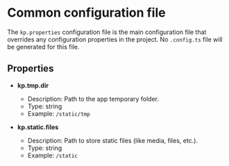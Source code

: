 # Common configuration file

The `kp.properties` configuration file is the main configuration file that overrides any configuration properties in the project. No `.config.ts` file will be generated for this file.

## Properties

- **kp.tmp.dir**
    - Description: Path to the app temporary folder.
    - Type: string
    - Example: `/static/tmp`

- **kp.static.files**
    - Description: Path to store static files (like media, files, etc.).
    - Type: string
    - Example: `/static`

